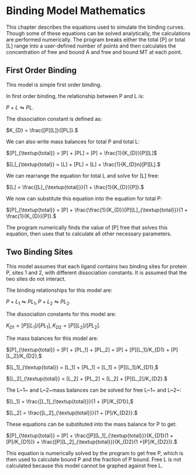 # Binding Model Mathematics

This chapter describes the equations used to simulate the binding curves. Though some of these equations can be solved analytically, the calculations are performed numerically. The program breaks either the total [P] or total [L] range into a user-defined number of points and then calculates the concentration of free and bound A and free and bound MT at each point.


## First Order Binding

This model is simple first order binding.

In first order binding, the relationship between P and L is:

$P + L {\leftrightharpoons} PL.$

The dissociation constant is defined as:

$K_{D} = \frac{[P][L]}{[PL]}.$

We can also write mass balances for total P and total L:

$[P]_{\textup{total}} = [P] + [PL] = [P] + \frac{1}{K_{D}}[P][L]$

$[L]_{\textup{total}} = [L] + [PL] = [L] + \frac{1}{K_{D}n}[P][L].$

We can rearrange the equation for total L and solve for [L] free:

$[L] = \frac{[L]_{\textup{total}}}{1 + \frac{1}{K_{D}}[P]}.$

We now can substitute this equation into the equation for total P:

$[P]_{\textup{total}} = [P] + \frac{\frac{1}{K_{D}}[P][L]_{\textup{total}}}{1 + \frac{1}{K_{D}}[P]}.$

The program numerically finds the value of [P] free that solves this equation, then uses that to calculate all other necessary parameters.


## Two Binding Sites

This model assumes that each ligand contains two binding sites for protein P, sites 1 and 2, with different dissociation constants. It is assumed that the two sites do not interact.

The binding relationships for this model are:

$P + L_1 {\leftrightharpoons} PL_1, P + L_2 {\leftrightharpoons} PL_2.$

The dissociation constants for this model are:

$K_{D1} = [P][L_1]/[PL_1], K_{D2} = [P][L_2]/[PL_2].$

The mass balances for this model are:

$[P]_{\textup{total}} = [P] + [PL_1] + [PL_2] = [P] + [P][L_1]/K_{D1} + [P][L_2]/K_{D2},$

$[L_1]_{\textup{total}} = [L_1] + [PL_1] = [L_1] + [P][L_1]/K_{D1},$

$[L_2]_{\textup{total}} = [L_2] + [PL_2] = [L_2] + [P][L_2]/K_{D2}.$

The L~1~ and L~2~mass balances can be solved for free L~1~ and L~2~:

$[L_1] = \frac{[L_1]_{\textup{total}}}{1 + [P]/K_{D1}},$

$[L_2] = \frac{[L_2]_{\textup{total}}}{1 + [P]/K_{D2}}.$

These equations can be substituted into the mass balance for P to get:

$[P]_{\textup{total}} = [P] + \frac{[P][L_1]_{\textup{total}}}{K_{D1}(1 +[P]/K_{D1})} + \frac{[P][L_2]_{\textup{total}}}{K_{D2}(1 +[P]/K_{D2})}.$

This equation is numerically solved by the program to get free P, which is then used to calculate bound P and the fraction of P bound. Free L is not calculated because this model cannot be graphed against free L.
